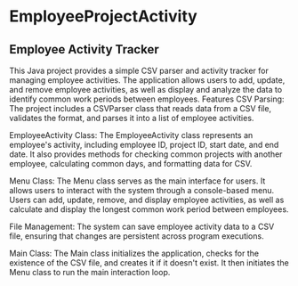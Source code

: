# EmployeeProjectActivity
## Employee Activity Tracker
This Java project provides a simple CSV parser and activity tracker for managing employee activities. The application allows users to add, update, and remove employee activities, as well as display and analyze the data to identify common work periods between employees.
Features
CSV Parsing: The project includes a CSVParser class that reads data from a CSV file, validates the format, and parses it into a list of employee activities.

EmployeeActivity Class: The EmployeeActivity class represents an employee's activity, including employee ID, project ID, start date, and end date. It also provides methods for checking common projects with another employee, calculating common days, and formatting data for CSV.

Menu Class: The Menu class serves as the main interface for users. It allows users to interact with the system through a console-based menu. Users can add, update, remove, and display employee activities, as well as calculate and display the longest common work period between employees.

File Management: The system can save employee activity data to a CSV file, ensuring that changes are persistent across program executions.

Main Class: The Main class initializes the application, checks for the existence of the CSV file, and creates it if it doesn't exist. It then initiates the Menu class to run the main interaction loop.
